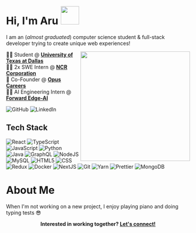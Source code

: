 # Hi, I'm Aru <img src="https://media.giphy.com/media/KfSOWTWvN03AktOl5Q/giphy.gif" width="50"></h1>

I am an (*almost graduated*) computer science student & full-stack developer trying to create unique web experiences!

<img align='right' src="https://media.giphy.com/media/UvPvsX9oMlMWs/giphy.gif" width="300" />

:man_student: Student @ [**University of Texas at Dallas**][utd]  
:man_technologist: 2x SWE Intern @ [**NCR Corporation**][ncr]  
:rocket: Co-Founder @ [**Opus Careers**][opus]  
:man_technologist: AI Engineering Intern @ [**Forward Edge-AI**][fea]  

[three]: https://threejs-journey.com/
[utd]: http://www.utdallas.edu/
[ncr]: https://www.ncr.com/
[opus]: https://www.magnumop.us/
[fea]: https://www.forwardedge.ai

![GitHub](https://img.shields.io/badge/GitHub-%2312100E.svg?&style=for-the-badge&logo=Github&logoColor=white)
![LinkedIn](https://img.shields.io/badge/linkedin-%230077B5.svg?&style=for-the-badge&logo=linkedin&logoColor=white)

## Tech Stack

![React](https://img.shields.io/badge/React-61DAFB?logo=react&logoColor=black&style=for-the-badge)
![TypeScript](https://img.shields.io/badge/TypeScript-3178C6?logo=typescript&logoColor=white&style=for-the-badge)
![JavaScript](https://img.shields.io/badge/JavaScript-F7DF1E?logo=javascript&logoColor=black&style=for-the-badge)
![Python](https://img.shields.io/badge/Python-3776AB?logo=python&logoColor=white&style=for-the-badge)
![Java](https://img.shields.io/badge/Java-F8981D?logo=java&logoColor=white&style=for-the-badge)
![GraphQL](https://img.shields.io/badge/-GraphQL-E10098?style=for-the-badge&logo=graphql&logoColor=white)
![NodeJS](https://img.shields.io/badge/-Nodejs-43853d?style=for-the-badge&logo=Node.js&logoColor=white)
![MySQL](https://img.shields.io/badge/-MySQL-3178CF?style=for-the-badge&logo=MySQL&logoColor=white)
![HTML5](https://img.shields.io/badge/-HTML5-E34F26?style=for-the-badge&logo=html5&logoColor=white)
![CSS](https://img.shields.io/badge/-CSS-2196f3?style=for-the-badge&logo=CSS3&logoColor=white)
![Redux](https://img.shields.io/badge/-Redux-764ABC?style=for-the-badge&logo=redux&logoColor=white)
![Docker](https://img.shields.io/badge/-Docker-46a2f1?style=for-the-badge&logo=docker&logoColor=white)
![NextJS](https://img.shields.io/badge/-Next.js-2f2f2f?style=for-the-badge&logo=Next.js&logoColor=white)
![Git](https://img.shields.io/badge/-Git-F05032?style=for-the-badge&logo=git&logoColor=white)
![Yarn](https://img.shields.io/badge/-Yarn-CB3837?style=for-the-badge&logo=yarn&logoColor=white)
![Prettier](https://img.shields.io/badge/-Prettier-F7B93E?style=for-the-badge&logo=prettier&logoColor=black)
![MongoDB](https://img.shields.io/badge/-MongoDB-13aa52?style=for-the-badge&logo=mongodb&logoColor=white)

# About Me
<p>
When I'm not working on a new project, I enjoy playing piano and doing typing tests 😎
</p>

<p align="center">
	<b>Interested in working together?
		<a href="https://linkedin.com/in/arugyani/">Let's connect!</a>
  	</b>
</p>
